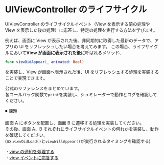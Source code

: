 # UIViewController のライフサイクル

UIViewController のライフサイクルイベント（View を表示する前の処理や View を表示した後の処理）に応答し、特定の処理を実行する方法を学びます。

例えば、画面に View が表示された後、非同期的に取得した最新のデータで、アプリの UI をリフレッシュしたい場合を考えてみます。
この場合、ライフサイクルにおいて**View が画面に表示された後**に呼ばれるメソッド、

```swift
func viewDidAppear(_ animated: Bool)
```

を実装し、View が画面へ表示された後、UI をリフレッシュする処理を実装することで実現できます。

公式のリファレンスをまとめています。  
各コールバック関数で`print`を実装し、シュミレーターで動作とログを確認してください。

◾️ 課題

画面 A にボタンを配置し、画面 B に遷移する処理を実装してください。  
その後、画面 A、B それぞれにライフサイクルイベントの何れかを実装し、動作を確認してください。  
(ex.`viewDidLoad()`と`viewWillAppear()`が実行されるタイミングを確認する)

・[view の通知を処理する](https://developer.apple.com/documentation/uikit/uiviewcontroller#1652793)  
・[view イベントに応答する](https://developer.apple.com/documentation/uikit/uiviewcontroller#1653519)
